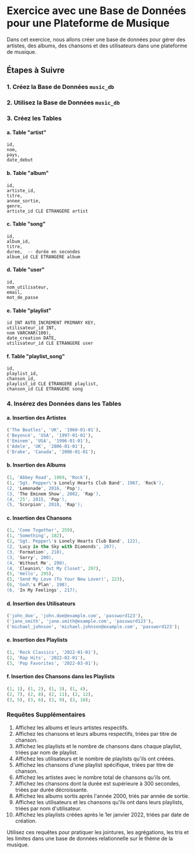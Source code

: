 # Exercice avec une Base de Données pour une Plateforme de Musique

Dans cet exercice, nous allons créer une base de données pour gérer des artistes, des albums, des chansons et des utilisateurs dans une plateforme de musique.

## Étapes à Suivre

### 1. Créez la Base de Données `music_db`

### 2. Utilisez la Base de Données `music_db`

### 3. Créez les Tables

#### a. Table "artist"

    id,
    nom,
    pays,
    date_debut

#### b. Table "album"

    id,
    artiste_id,
    titre,
    annee_sortie,
    genre,
    artiste_id CLE ETRANGERE artist

#### c. Table "song"

    id,
    album_id,
    titre,
    duree,  -- durée en secondes
    album_id CLE ETRANGERE album

#### d. Table "user"

    id,
    nom_utilisateur,
    email,
    mot_de_passe

#### e. Table "playlist"

    id INT AUTO_INCREMENT PRIMARY KEY,
    utilisateur_id INT,
    nom VARCHAR(100),
    date_creation DATE,
    utilisateur_id CLE ETRANGERE user

#### f. Table "playlist_song"

    id,
    playlist_id,
    chanson_id,
    playlist_id CLE ETRANGERE playlist,
    chanson_id CLE ETRANGERE song

### 4. Insérez des Données dans les Tables

#### a. Insertion des Artistes

```sql
('The Beatles', 'UK', '1960-01-01'),
('Beyoncé', 'USA', '1997-01-01'),
('Eminem', 'USA', '1996-01-01'),
('Adele', 'UK', '2006-01-01'),
('Drake', 'Canada', '2006-01-01');
```

#### b. Insertion des Albums

```sql
(1, 'Abbey Road', 1969, 'Rock'),
(1, 'Sgt. Pepper\'s Lonely Hearts Club Band', 1967, 'Rock'),
(2, 'Lemonade', 2016, 'Pop'),
(3, 'The Eminem Show', 2002, 'Rap'),
(4, '25', 2015, 'Pop'),
(5, 'Scorpion', 2018, 'Rap');
```

#### c. Insertion des Chansons

```sql
(1, 'Come Together', 259),
(1, 'Something', 182),
(2, 'Sgt. Pepper\'s Lonely Hearts Club Band', 122),
(2, 'Lucy in the Sky with Diamonds', 207),
(3, 'Formation', 210),
(3, 'Sorry', 200),
(4, 'Without Me', 290),
(4, 'Cleanin\' Out My Closet', 297),
(5, 'Hello', 295),
(5, 'Send My Love (To Your New Lover)', 223),
(6, 'God\'s Plan', 198),
(6, 'In My Feelings', 217);
```

#### d. Insertion des Utilisateurs

```sql
('john_doe', 'john.doe@example.com', 'password123'),
('jane_smith', 'jane.smith@example.com', 'password123'),
('michael_johnson', 'michael.johnson@example.com', 'password123');
```

#### e. Insertion des Playlists

```sql
(1, 'Rock Classics', '2022-01-01'),
(2, 'Rap Hits', '2022-02-01'),
(3, 'Pop Favorites', '2022-03-01');
```

#### f. Insertion des Chansons dans les Playlists

```sql
(1, 1), (1, 2), (1, 3), (1, 4),
(2, 7), (2, 8), (2, 11), (2, 12),
(3, 5), (3, 6), (3, 9), (3, 10);
```

### Requêtes Supplémentaires

1. Affichez les albums et leurs artistes respectifs.
2. Affichez les chansons et leurs albums respectifs, triées par titre de chanson.
3. Affichez les playlists et le nombre de chansons dans chaque playlist, triées par nom de playlist.
4. Affichez les utilisateurs et le nombre de playlists qu'ils ont créées.
5. Affichez les chansons d'une playlist spécifique, triées par titre de chanson.
6. Affichez les artistes avec le nombre total de chansons qu'ils ont.
7. Affichez les chansons dont la durée est supérieure à 300 secondes, triées par durée décroissante.
8. Affichez les albums sortis après l'année 2000, triés par année de sortie.
9. Affichez les utilisateurs et les chansons qu'ils ont dans leurs playlists, triées par nom d'utilisateur.
10. Affichez les playlists créées après le 1er janvier 2022, triées par date de création.

Utilisez ces requêtes pour pratiquer les jointures, les agrégations, les tris et les limites dans une base de données relationnelle sur le thème de la musique.
